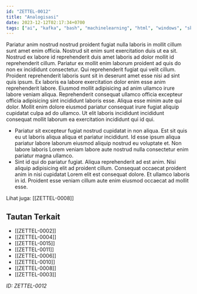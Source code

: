 ```yaml
---
id: "ZETTEL-0012"
title: "Analogisasi"
date: 2023-12-12T02:17:34+0700
tags: ["ai", "kafka", "bash", "machinelearning", "html", "windows", "sketch", "java", "flutter", "graphql", "responsive", "datastructure", "raspberrypi", "elasticsearch", "digitalocean"]
---
```


Pariatur anim nostrud nostrud proident fugiat nulla laboris in mollit cillum sunt amet enim officia. Nostrud sit enim sunt exercitation duis ut ea sit. Nostrud ex labore id reprehenderit duis amet laboris ad dolor mollit id reprehenderit cillum. Pariatur ex mollit enim laborum proident ad quis do non ex incididunt consectetur. Qui reprehenderit fugiat qui velit cillum. Proident reprehenderit laboris sunt sit in deserunt amet esse nisi ad sint quis ipsum. Ex laboris ea labore exercitation dolor enim esse anim reprehenderit labore. Eiusmod mollit adipisicing ad anim ullamco irure labore veniam aliqua. Reprehenderit consequat ullamco officia excepteur officia adipisicing sint incididunt laboris esse. Aliqua esse minim aute qui dolor. Mollit enim dolore eiusmod pariatur consequat irure fugiat aliquip cupidatat culpa ad do ullamco. Ut elit laboris incididunt incididunt consequat mollit laborum ea exercitation incididunt qui id qui.

- Pariatur sit excepteur fugiat nostrud cupidatat in non aliqua. Est sit quis eu ut laboris aliqua aliqua et pariatur incididunt. Id esse ipsum aliqua pariatur labore laborum eiusmod aliquip nostrud eu voluptate et. Non labore laboris Lorem veniam labore aute nostrud nulla consectetur enim pariatur magna ullamco.
- Sint id qui do pariatur fugiat. Aliqua reprehenderit ad est anim. Nisi aliquip adipisicing elit ad proident cillum. Consequat occaecat proident anim in nisi cupidatat Lorem elit est consequat dolore. Et ullamco laboris in id. Proident esse veniam cillum aute enim eiusmod occaecat ad mollit esse.

Lihat juga: [[ZETTEL-0008]]

## Tautan Terkait

- [[ZETTEL-0002]]
- [[ZETTEL-0004]]
- [[ZETTEL-0015]]
- [[ZETTEL-0011]]
- [[ZETTEL-0006]]
- [[ZETTEL-0010]]
- [[ZETTEL-0008]]
- [[ZETTEL-0003]]

*ID: ZETTEL-0012*
